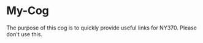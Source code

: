 # My-Cog
The purpose of this cog is to quickly provide useful links for NY370. Please don't use this.
